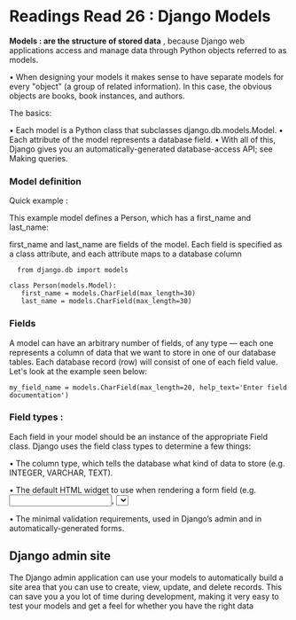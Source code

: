 # Readings Read 26 : Django Models 

**Models  : are the structure of stored data** , because  Django web applications access and manage data through Python objects referred to as models.  






• When designing your models it makes sense to have separate models for every "object"
(a group of related information). In this case, the obvious objects are books, book instances, and authors.

The basics:

• Each model is a Python class that subclasses django.db.models.Model.
• Each attribute of the model represents a database field.
• With all of this, Django gives you an automatically-generated database-access API; see Making queries.

### Model definition
Quick example :

This example model defines a Person, which has a first_name and last_name:

first_name and last_name are fields of the model. Each field is specified as a class attribute, and each attribute maps to a database column


      from django.db import models

    class Person(models.Model):
       first_name = models.CharField(max_length=30)
       last_name = models.CharField(max_length=30)  
       
       
### Fields
A model can have an arbitrary number of fields, of any type — each one represents a column of data that we want to store in one of our
database tables. Each database record (row) will consist of one of each field value. Let's look at the example seen below:
```
my_field_name = models.CharField(max_length=20, help_text='Enter field documentation')
```
### Field types : 

Each field in your model should be an instance of the appropriate Field class. Django uses the field class types to determine a few things:

• The column type, which tells the database what kind of data to store (e.g. INTEGER, VARCHAR, TEXT).

• The default HTML widget to use when rendering a form field (e.g. <input type="text">, <select>).
  
• The minimal validation requirements, used in Django’s admin and in automatically-generated forms.
      
## Django admin site
      
 The Django admin application can use your models to automatically build a site area that you can use 
  to create, view, update, and delete records. This can save you a you lot of time during development, 
  making it very easy to test your models and get a feel for whether you have the right data
  
